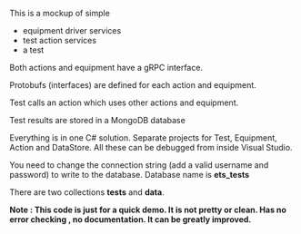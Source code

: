 This is a mockup of simple 
- equipment driver services 
- test action services 
- a test

Both actions and equipment have a gRPC interface. 

Protobufs (interfaces) are defined for each action and equipment. 

Test calls an action which uses other actions and equipment. 

Test results are stored in a MongoDB database

Everything is in one C# solution. Separate projects for Test, Equipment, Action and DataStore. All these can be debugged from inside Visual Studio.

You need to change the connection string (add a valid username and password) to write to the database.
Database name is **ets_tests**

There are two collections **tests** and **data**.

**Note : This code is just for a quick demo. It is not pretty or clean. Has no error checking , no documentation.  It can be greatly improved.**

